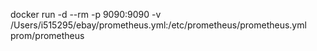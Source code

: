 docker run -d --rm -p 9090:9090 -v /Users/i515295/ebay/prometheus.yml:/etc/prometheus/prometheus.yml prom/prometheus
    
    
